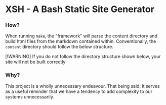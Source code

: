 # XSH - A Bash Static Site Generator

### How?
When running `make`, the "framework" will parse the content directory and build html files from the markdown contained within. Conventionally, the 
`content` directory should follow the below structure.

[!WARNING]
If you do not follow the directory structure shown below, your site will not be built correctly

### Why?
This project is a wholly unnecessary endeavour. That being said; it serves as a useful reminder that we have a tendency to 
add complexity to our systems unnecessarily.
